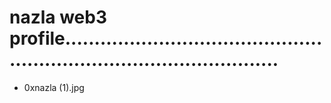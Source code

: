 # nazla web3 profile..........................................................................................
- 0xnazla (1).jpg
